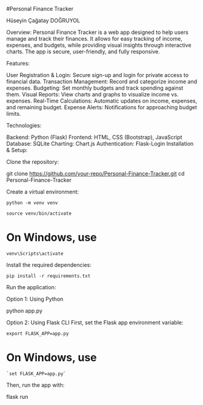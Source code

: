#Personal Finance Tracker

Hüseyin Çağatay DOĞRUYOL

Overview:
Personal Finance Tracker is a web app designed to help users manage and track their finances. It allows for easy tracking of income, expenses, and budgets, while providing visual insights through interactive charts. The app is secure, user-friendly, and fully responsive.

Features:

 User Registration & Login: Secure sign-up and login for private access to financial data.
 Transaction Management: Record and categorize income and expenses.
 Budgeting: Set monthly budgets and track spending against them.
 Visual Reports: View charts and graphs to visualize income vs. expenses.
 Real-Time Calculations: Automatic updates on income, expenses, and remaining budget.
 Expense Alerts: Notifications for approaching budget limits.

Technologies:

   Backend: Python (Flask)
    Frontend: HTML, CSS (Bootstrap), JavaScript
    Database: SQLite
    Charting: Chart.js
    Authentication: Flask-Login
Installation & Setup:

Clone the repository:

git clone https://github.com/your-repo/Personal-Finance-Tracker.git
cd Personal-Finance-Tracker

Create a virtual environment:

    python -m venv venv
    
    source venv/bin/activate

# On Windows, use

`venv\Scripts\activate`

Install the required dependencies:

    pip install -r requirements.txt

Run the application:

Option 1: Using Python

python app.py

Option 2: Using Flask CLI
First, set the Flask app environment variable:

    export FLASK_APP=app.py  
# On Windows, use     
    `set FLASK_APP=app.py`

Then, run the app with:

flask run


